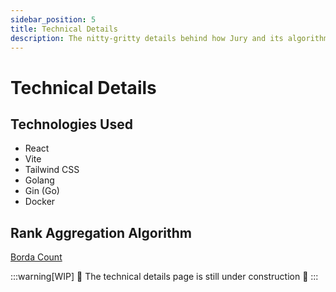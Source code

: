 ```yaml
---
sidebar_position: 5
title: Technical Details
description: The nitty-gritty details behind how Jury and its algorithm works!
---
```


# Technical Details

## Technologies Used

- React
- Vite
- Tailwind CSS
- Golang
- Gin (Go)
- Docker

## Rank Aggregation Algorithm

[Borda Count](https://en.wikipedia.org/wiki/Borda_count)

:::warning[WIP]
🚧 The technical details page is still under construction 🚧
:::

